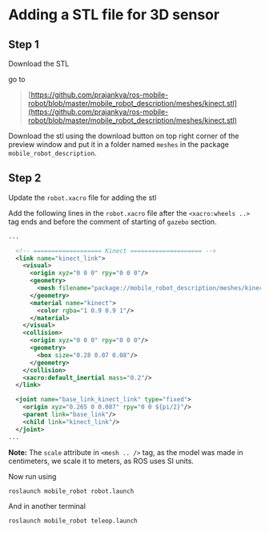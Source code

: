 # Adding a STL file for 3D sensor

## Step 1
Download the STL

go to
> [https://github.com/prajankya/ros-mobile-robot/blob/master/mobile_robot_description/meshes/kinect.stl](https://github.com/prajankya/ros-mobile-robot/blob/master/mobile_robot_description/meshes/kinect.stl)

Download the stl using the download button on top right corner of the preview window and put it in a folder named `meshes` in the package `mobile_robot_description`.

## Step 2
Update the `robot.xacro` file for adding the stl

Add the following lines in the `robot.xacro` file after the `<xacro:wheels ..>` tag ends and before the comment of starting of `gazebo` section.

```xml
...

  <!-- =================== Kinect ==================== -->
  <link name="kinect_link">
    <visual>
      <origin xyz="0 0 0" rpy="0 0 0"/>
      <geometry>
        <mesh filename="package://mobile_robot_description/meshes/kinect.stl" scale="0.01 0.01 0.01"/>
      </geometry>
      <material name="kinect">
        <color rgba="1 0.9 0.9 1"/>
      </material>
    </visual>
    <collision>
      <origin xyz="0 0 0" rpy="0 0 0"/>
      <geometry>
        <box size="0.28 0.07 0.08"/>
      </geometry>
    </collision>
    <xacro:default_inertial mass="0.2"/>
  </link>

  <joint name="base_link_kinect_link" type="fixed">
    <origin xyz="0.265 0 0.087" rpy="0 0 ${pi/2}"/>
    <parent link="base_link"/>
    <child link="kinect_link"/>
  </joint>
...
```
__Note:__  The `scale` attribute in `<mesh .. />` tag, as the model was made in centimeters, we scale it to meters, as ROS uses SI units.

Now run using

```bash
roslaunch mobile_robot robot.launch
```

And in another terminal

```bash
roslaunch mobile_robot teleop.launch
```
